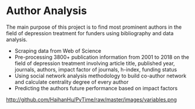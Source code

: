 # Author Analysis

The main purpose of this project is to find most prominent authors in the field of depression treatment for funders using bibliography and data analysis.

* Scraping data from Web of Science
* Pre-processing 3800+ publication information from 2001 to 2018 on the field of depression treatment involving article title, published year, journals, authors, impact factor of  journals,  h-index, funding status
* Using social network analysis methodology to build co-author network and calculate centrality degree of every author
* Predicting the authors future performance based on impact factors

http://github.com/HaihanHu/PyTime/raw/master/images/variables.png
